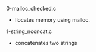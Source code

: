 0-malloc_checked.c
* llocates memory using malloc.

1-string_nconcat.c
* concatenates two strings


